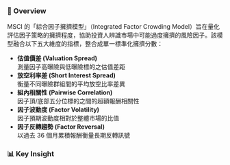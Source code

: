 ### 🧠 Overview
MSCI 的「綜合因子擁擠模型」（Integrated Factor Crowding Model）旨在量化評估因子策略的擁擠程度，協助投資人辨識市場中可能過度擁擠的風險因子。該模型融合以下五大維度的指標，整合成單一標準化擁擠分數：

- **估值價差 (Valuation Spread)**  
  測量因子高曝險與低曝險標的之估值差距  
- **放空利率差 (Short Interest Spread)**  
  衡量不同曝險群組間的平均放空比率差異  
- **組內相關性 (Pairwise Correlation)**  
  因子頂/底部五分位標的之間的超額報酬相關性  
- **因子波動度 (Factor Volatility)**  
  因子預期波動度相對於整體市場的比值  
- **因子反轉趨勢 (Factor Reversal)**  
  以過去 36 個月累積報酬衡量長期反轉訊號

### 📊 Key Insight

